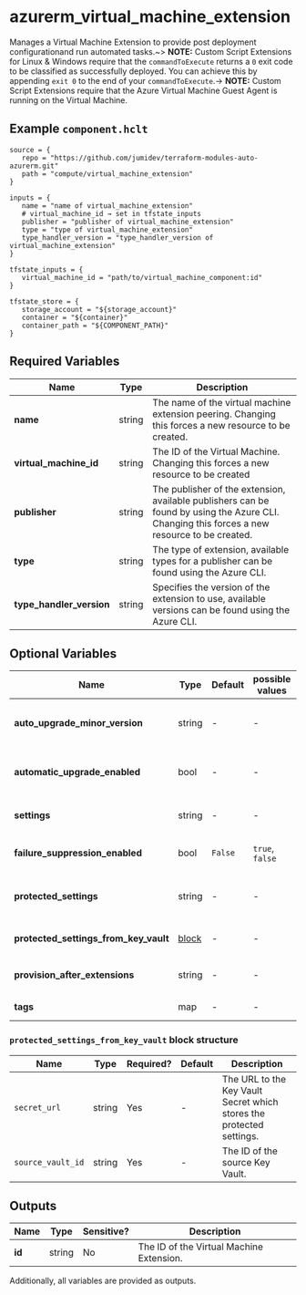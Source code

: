 # azurerm_virtual_machine_extension

Manages a Virtual Machine Extension to provide post deployment configurationand run automated tasks.~> **NOTE:** Custom Script Extensions for Linux & Windows require that the `commandToExecute` returns a `0` exit code to be classified as successfully deployed. You can achieve this by appending `exit 0` to the end of your `commandToExecute`.-> **NOTE:** Custom Script Extensions require that the Azure Virtual Machine Guest Agent is running on the Virtual Machine.

## Example `component.hclt`

```hcl
source = {
   repo = "https://github.com/jumidev/terraform-modules-auto-azurerm.git"   
   path = "compute/virtual_machine_extension"   
}

inputs = {
   name = "name of virtual_machine_extension"   
   # virtual_machine_id → set in tfstate_inputs
   publisher = "publisher of virtual_machine_extension"   
   type = "type of virtual_machine_extension"   
   type_handler_version = "type_handler_version of virtual_machine_extension"   
}

tfstate_inputs = {
   virtual_machine_id = "path/to/virtual_machine_component:id"   
}

tfstate_store = {
   storage_account = "${storage_account}"   
   container = "${container}"   
   container_path = "${COMPONENT_PATH}"   
}

```

## Required Variables

| Name | Type |  Description |
| ---- | --------- |  ----------- |
| **name** | string |  The name of the virtual machine extension peering. Changing this forces a new resource to be created. | 
| **virtual_machine_id** | string |  The ID of the Virtual Machine. Changing this forces a new resource to be created | 
| **publisher** | string |  The publisher of the extension, available publishers can be found by using the Azure CLI. Changing this forces a new resource to be created. | 
| **type** | string |  The type of extension, available types for a publisher can be found using the Azure CLI. | 
| **type_handler_version** | string |  Specifies the version of the extension to use, available versions can be found using the Azure CLI. | 

## Optional Variables

| Name | Type |  Default  |  possible values |  Description |
| ---- | --------- |  ----------- | ----------- | ----------- |
| **auto_upgrade_minor_version** | string |  -  |  -  |  Specifies if the platform deploys the latest minor version update to the `type_handler_version` specified. | 
| **automatic_upgrade_enabled** | bool |  -  |  -  |  Should the Extension be automatically updated whenever the Publisher releases a new version of this VM Extension? | 
| **settings** | string |  -  |  -  |  The settings passed to the extension, these are specified as a JSON object in a string. | 
| **failure_suppression_enabled** | bool |  `False`  |  `true`, `false`  |  Should failures from the extension be suppressed? Possible values are `true` or `false`. Defaults to `false`. | 
| **protected_settings** | string |  -  |  -  |  The protected_settings passed to the extension, like settings, these are specified as a JSON object in a string. | 
| **protected_settings_from_key_vault** | [block](#protected_settings_from_key_vault-block-structure) |  -  |  -  |  A `protected_settings_from_key_vault` block. | 
| **provision_after_extensions** | string |  -  |  -  |  Specifies the collection of extension names after which this extension needs to be provisioned. | 
| **tags** | map |  -  |  -  |  A mapping of tags to assign to the resource. | 

### `protected_settings_from_key_vault` block structure

| Name | Type | Required? | Default | Description |
| ---- | ---- | --------- | ------- | ----------- |
| `secret_url` | string | Yes | - | The URL to the Key Vault Secret which stores the protected settings. |
| `source_vault_id` | string | Yes | - | The ID of the source Key Vault. |



## Outputs

| Name | Type | Sensitive? | Description |
| ---- | ---- | --------- | --------- |
| **id** | string | No  | The ID of the Virtual Machine Extension. | 

Additionally, all variables are provided as outputs.

